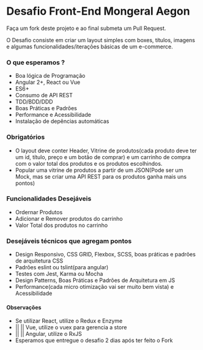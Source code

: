 # Desafio Front-End Mongeral Aegon

Faça um fork deste projeto e ao final submeta um Pull Request.

O Desafio consiste em criar um layout simples com boxes, títulos, imagens e algumas funcionalidades/iterações básicas de um e-commerce.

### O que esperamos ?
* Boa lógica de Programação
* Angular 2+, React ou Vue
* ES6+
* Consumo de API REST
* TDD/BDD/DDD
* Boas Práticas e Padrões
* Performance e Acessibilidade
* Instalação de depências automáticas

### Obrigatórios
* O layout deve conter Header, Vitrine de produtos(cada produto deve ter um id, título, preço e um botão de comprar) e um carrinho de compra com o valor total dos produtos e os produtos escolhindos.
* Popular uma vitrine de produtos a partir de um JSON(Pode ser um Mock, mas se criar uma API REST para os produtos ganha mais uns pontos)

### Funcionalidades Desejáveis
* Ordernar Produtos
* Adicionar e Remover produtos do carrinho
* Valor Total dos produtos no carrinho

### Desejáveis técnicos que agregam pontos
* Design Responsivo, CSS GRID, Flexbox, SCSS, boas práticas e padrões de arquitetura CSS
* Padrões eslint ou tslint(para angular)
* Testes com Jest, Karma ou Mocha
* Design Patterns, Boas Práticas e Padrões de Arquitetura em JS
* Performance(cada micro otimização vai ser muito bem vista) e Acessibilidade

#### Observações
* Se utilizar React, utilize o Redux e Enzyme
* || || Vue, utilize o vuex para gerencia a store
* || || Angular, utilize o RxJS
* Esperamos que entregue o desafio 2 dias após ter feito o Fork

